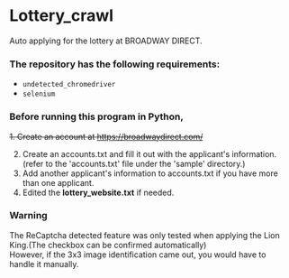 # Lottery_crawl
Auto applying for the lottery at BROADWAY DIRECT.


### The repository has the following requirements:

 - `undetected_chromedriver`
 - `selenium`


### Before running this program in Python, 
~~1. Create an account at https://broadwaydirect.com/~~

2. Create an accounts.txt and fill it out with the applicant's information. (refer to the 'accounts.txt' file under the 'sample' directory.)
3. Add another applicant's information to accounts.txt if you have more than one applicant.
4. Edited the **lottery_website.txt** if needed.

### Warning
The ReCaptcha detected feature was only tested when applying the Lion King.(The checkbox can be confirmed automatically)\
However, if the 3x3  image identification came out, you would have to handle it manually.


